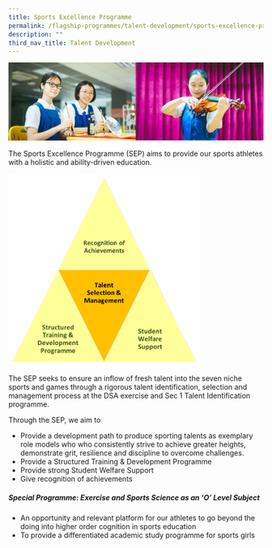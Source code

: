 ```yaml
---
title: Sports Excellence Programme
permalink: /flagship-programmes/talent-development/sports-excellence-programme/
description: ""
third_nav_title: Talent Development
---
```



![](/images/01%20Banner%20Photos/01%20subpage%20flagship-programme.jpg)

The Sports Excellence Programme (SEP) aims to provide our sports athletes with a holistic and ability-driven education.

<img src="/images/Sports%20Excellence%20Programme%201.png" style="width:75%">

The SEP seeks to ensure an inflow of fresh talent into the seven niche sports and games through a rigorous talent identification, selection and management process at the DSA exercise and Sec 1 Talent Identification programme.  
  
Through the SEP, we aim to  

*   Provide a development path to produce sporting talents as exemplary role models who who consistently strive to achieve greater heights, demonstrate grit, resilience and discipline to overcome challenges.
*   Provide a Structured Training & Development Programme
*   Provide strong Student Welfare Support
*   Give recognition of achievements

##### **Special Programme: Exercise and Sports Science as an ‘O’ Level Subject**

* An opportunity and relevant platform for our athletes to go beyond the doing into higher order cognition in sports education
* To provide a differentiated academic study programme for sports girls